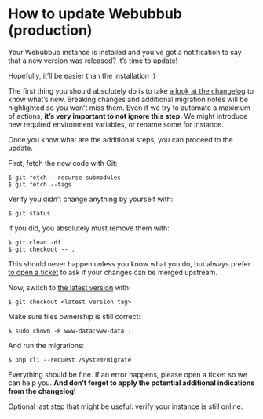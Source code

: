 # How to update Webubbub (production)

Your Webubbub instance is installed and you’ve got a notification to say that a
new version was released? It’s time to update!

Hopefully, it’ll be easier than the installation :)

The first thing you should absolutely do is to take [a look at the changelog](../CHANGELOG.md)
to know what’s new. Breaking changes and additional migration notes will be
highlighted so you won’t miss them. Even if we try to automate a maximum of
actions, **it’s very important to not ignore this step.** We might introduce
new required environment variables, or rename some for instance.

Once you know what are the additional steps, you can proceed to the update.

First, fetch the new code with Git:

```console
$ git fetch --recurse-submodules
$ git fetch --tags
```

Verify you didn’t change anything by yourself with:

```console
$ git status
```

If you did, you absolutely must remove them with:

```console
$ git clean -df
$ git checkout -- .
```

This should never happen unless you know what you do, but always prefer [to
open a ticket](https://github.com/flusio/Webubbub/issues/new) to ask if your
changes can be merged upstream.

Now, switch to [the latest version](https://github.com/flusio/Webubbub/releases/latest)
with:

```console
$ git checkout <latest version tag>
```

Make sure files ownership is still correct:

```console
$ sudo chown -R www-data:www-data .
```

And run the migrations:

```console
$ php cli --request /system/migrate
```

Everything should be fine. If an error happens, please open a ticket so we can
help you. **And don’t forget to apply the potential additional indications from
the changelog!**

Optional last step that might be useful: verify your instance is still online.
